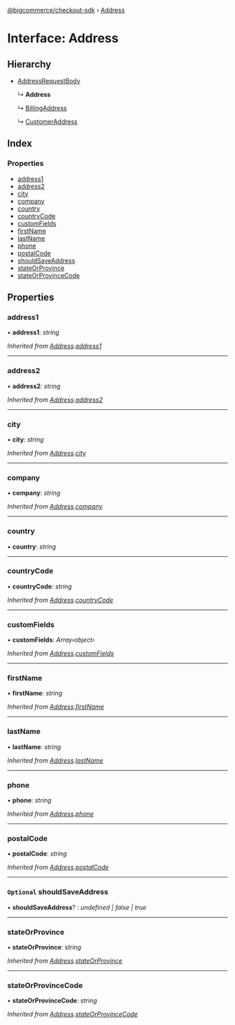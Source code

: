 [@bigcommerce/checkout-sdk](../README.md) › [Address](address.md)

# Interface: Address

## Hierarchy

* [AddressRequestBody](addressrequestbody.md)

  ↳ **Address**

  ↳ [BillingAddress](billingaddress.md)

  ↳ [CustomerAddress](customeraddress.md)

## Index

### Properties

* [address1](address.md#address1)
* [address2](address.md#address2)
* [city](address.md#city)
* [company](address.md#company)
* [country](address.md#country)
* [countryCode](address.md#countrycode)
* [customFields](address.md#customfields)
* [firstName](address.md#firstname)
* [lastName](address.md#lastname)
* [phone](address.md#phone)
* [postalCode](address.md#postalcode)
* [shouldSaveAddress](address.md#optional-shouldsaveaddress)
* [stateOrProvince](address.md#stateorprovince)
* [stateOrProvinceCode](address.md#stateorprovincecode)

## Properties

###  address1

• **address1**: *string*

*Inherited from [Address](address.md).[address1](address.md#address1)*

___

###  address2

• **address2**: *string*

*Inherited from [Address](address.md).[address2](address.md#address2)*

___

###  city

• **city**: *string*

*Inherited from [Address](address.md).[city](address.md#city)*

___

###  company

• **company**: *string*

*Inherited from [Address](address.md).[company](address.md#company)*

___

###  country

• **country**: *string*

___

###  countryCode

• **countryCode**: *string*

*Inherited from [Address](address.md).[countryCode](address.md#countrycode)*

___

###  customFields

• **customFields**: *Array‹object›*

*Inherited from [Address](address.md).[customFields](address.md#customfields)*

___

###  firstName

• **firstName**: *string*

*Inherited from [Address](address.md).[firstName](address.md#firstname)*

___

###  lastName

• **lastName**: *string*

*Inherited from [Address](address.md).[lastName](address.md#lastname)*

___

###  phone

• **phone**: *string*

*Inherited from [Address](address.md).[phone](address.md#phone)*

___

###  postalCode

• **postalCode**: *string*

*Inherited from [Address](address.md).[postalCode](address.md#postalcode)*

___

### `Optional` shouldSaveAddress

• **shouldSaveAddress**? : *undefined | false | true*

___

###  stateOrProvince

• **stateOrProvince**: *string*

*Inherited from [Address](address.md).[stateOrProvince](address.md#stateorprovince)*

___

###  stateOrProvinceCode

• **stateOrProvinceCode**: *string*

*Inherited from [Address](address.md).[stateOrProvinceCode](address.md#stateorprovincecode)*

